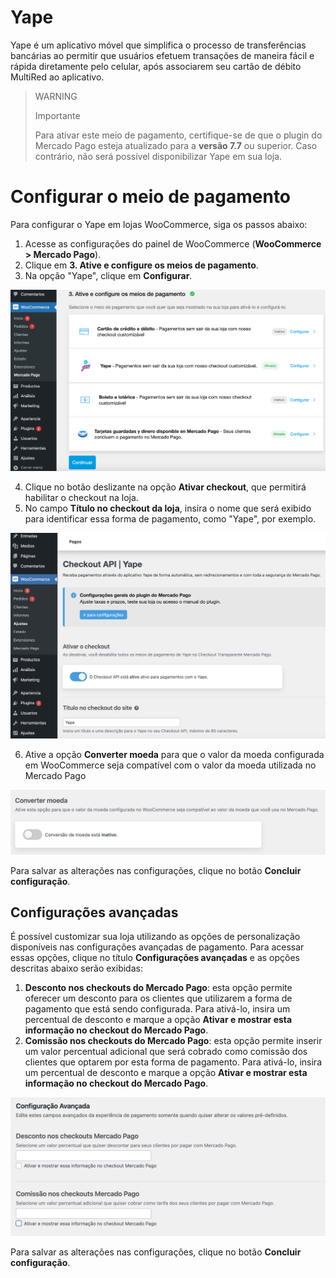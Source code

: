 # Yape

Yape é um aplicativo móvel que simplifica o processo de transferências bancárias ao permitir que usuários efetuem transações de maneira fácil e rápida diretamente pelo celular, após associarem seu cartão de débito MultiRed ao aplicativo.

> WARNING
>
> Importante
>
> Para ativar este meio de pagamento, certifique-se de que o plugin do Mercado Pago esteja atualizado para a **versão 7.7** ou superior. Caso contrário, não será possível disponibilizar Yape em sua loja. 

# Configurar o meio de pagamento

Para configurar o Yape em lojas WooCommerce, siga os passos abaixo:
1. Acesse as configurações do painel de WooCommerce (**WooCommerce > Mercado Pago**).
2. Clique em **3. Ative e configure os meios de pagamento**.
3. Na opção "Yape", clique em **Configurar**.

![Configure](/images/woocomerce/api-configure-yape-pt.png)

4. Clique no botão deslizante na opção **Ativar checkout**, que permitirá habilitar o checkout na loja.
5. No campo **Título no checkout da loja**, insira o nome que será exibido para identificar essa forma de pagamento, como "Yape", por exemplo.

![Activar](/images/woocomerce/api-active-yape-pt.png)

6. Ative a opção **Converter moeda** para que o valor da moeda configurada em WooCommerce seja compatível com o valor da moeda utilizada no Mercado Pago

![Convertir moneda](/images/woocomerce/api-active-convert-pt.png)

Para salvar as alterações nas configurações, clique no botão **Concluir configuração**.

## Configurações avançadas

É possível customizar sua loja utilizando as opções de personalização disponíveis nas configurações avançadas de pagamento. Para acessar essas opções, clique no título **Configurações avançadas** e as opções descritas abaixo serão exibidas:
 1. **Desconto nos checkouts do Mercado Pago**: esta opção permite oferecer um desconto para os clientes que utilizarem a forma de pagamento que está sendo configurada. Para ativá-lo, insira um percentual de desconto e marque a opção **Ativar e mostrar esta informação no checkout do Mercado Pago**.
 2. **Comissão nos checkouts do Mercado Pago**: esta opção permite inserir um valor percentual adicional que será cobrado como comissão dos clientes que optarem por esta forma de pagamento. Para ativá-lo, insira um percentual de desconto e marque a opção **Ativar e mostrar esta informação no checkout do Mercado Pago**.

![Configuración avanzada](/images/woocomerce/api-advanced-settings-yape-pt.png)

Para salvar as alterações nas configurações, clique no botão **Concluir configuração**.